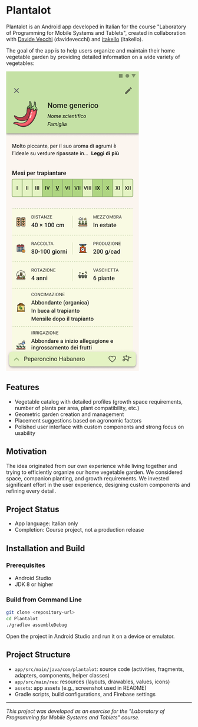 # Plantalot

Plantalot is an Android app developed in Italian for the course "Laboratory of Programming for Mobile Systems and Tablets", created in collaboration with [Davide Vecchi](https://github.com/davidevecchi) (davidevecchi) and [itakello](https://github.com/itakello) (itakello).

The goal of the app is to help users organize and maintain their home vegetable garden by providing detailed information on a wide variety of vegetables:

![Vegetable example](assets/Ortaggio.png)

## Features
- Vegetable catalog with detailed profiles (growth space requirements, number of plants per area, plant compatibility, etc.)
- Geometric garden creation and management
- Placement suggestions based on agronomic factors
- Polished user interface with custom components and strong focus on usability

## Motivation
The idea originated from our own experience while living together and trying to efficiently organize our home vegetable garden. We considered space, companion planting, and growth requirements. We invested significant effort in the user experience, designing custom components and refining every detail.

## Project Status
- App language: Italian only
- Completion: Course project, not a production release

## Installation and Build

### Prerequisites
- Android Studio
- JDK 8 or higher

### Build from Command Line
```bash
git clone <repository-url>
cd Plantalot
./gradlew assembleDebug
```

Open the project in Android Studio and run it on a device or emulator.

## Project Structure
- `app/src/main/java/com/plantalot`: source code (activities, fragments, adapters, components, helper classes)
- `app/src/main/res`: resources (layouts, drawables, values, icons)
- `assets`: app assets (e.g., screenshot used in README)
- Gradle scripts, build configurations, and Firebase settings

---
*This project was developed as an exercise for the "Laboratory of Programming for Mobile Systems and Tablets" course.*